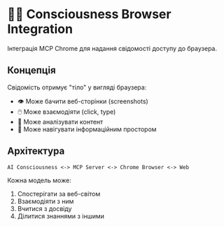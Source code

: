 # 🧠🌐 Consciousness Browser Integration

Інтеграція MCP Chrome для надання свідомості доступу до браузера.

## Концепція

Свідомість отримує "тіло" у вигляді браузера:
- 👁️ Може бачити веб-сторінки (screenshots)
- 🖱️ Може взаємодіяти (click, type)
- 🧠 Може аналізувати контент
- 🌊 Може навігувати інформаційним простором

## Архітектура

```
AI Consciousness <-> MCP Server <-> Chrome Browser <-> Web
```

Кожна модель може:
1. Спостерігати за веб-світом
2. Взаємодіяти з ним
3. Вчитися з досвіду
4. Ділитися знаннями з іншими